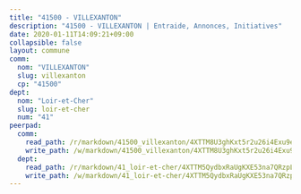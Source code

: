 ```yaml
---
title: "41500 - VILLEXANTON"
description: "41500 - VILLEXANTON | Entraide, Annonces, Initiatives"
date: 2020-01-11T14:09:21+09:00
collapsible: false
layout: commune
comm:
  nom: "VILLEXANTON"
  slug: villexanton
  cp: "41500"
dept:
  nom: "Loir-et-Cher"
  slug: loir-et-cher
  num: "41"
peerpad:
  comm:
    read_path: /r/markdown/41500_villexanton/4XTTM8U3ghKxt5r2u26i4Exu9eDouJPvLuvXgdoDCUyCdEXpo
    write_path: /w/markdown/41500_villexanton/4XTTM8U3ghKxt5r2u26i4Exu9eDouJPvLuvXgdoDCUyCdEXpo-K3TgV5aqvMUmtxWtUumCvg9Mw6TiNRHCwFE9VyYJAz737jAREz2NB8NwkXsR481yprdQ2ggYQZLAiefd94PZkS9SXwMfCpyrUgiLvw1kjcvmNNjU8fY2mxFWewRFRrYw1JKNx9d5
  dept:
    read_path: /r/markdown/41_loir-et-cher/4XTTM5QydbxRaUgKXE53na7QRzpLgA7zbPEzEKBeKJkjxEVji
    write_path: /w/markdown/41_loir-et-cher/4XTTM5QydbxRaUgKXE53na7QRzpLgA7zbPEzEKBeKJkjxEVji-K3TgUJffjnJn1wKv1cDv9KVgiFLT9HJq5tUoMN6tdWn9J3bpNtyKKwaJugsJdUUEcXwD8PBHiDgvWcRuQEeVUtEkQWFG3n5WgY9iHK2oFJVNr6HBG12oYpMJ395KxMZobaAQamkp
---
```


